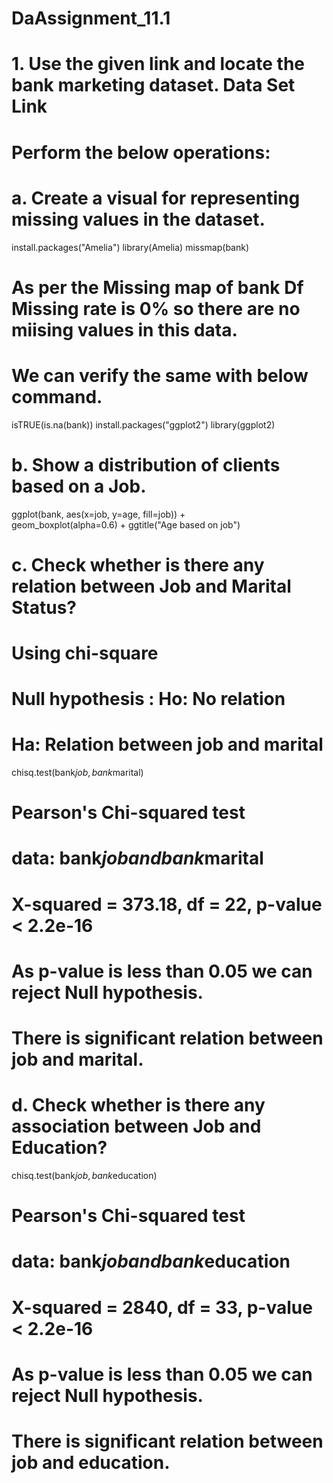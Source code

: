 # DaAssignment_11.1
# 1. Use the given link and locate the bank marketing dataset. Data Set Link
# Perform the below operations:

# a. Create a visual for representing missing values in the dataset.

install.packages("Amelia")
library(Amelia)
missmap(bank)

# As per the Missing map of bank Df Missing rate is 0% so there are no miising values in this data.
# We can verify the same with below command.

isTRUE(is.na(bank))
install.packages("ggplot2")
library(ggplot2)

# b. Show a distribution of clients based on a Job.

ggplot(bank, aes(x=job, y=age, fill=job)) +   
  geom_boxplot(alpha=0.6) +
  ggtitle("Age based on job")

# c. Check whether is there any relation between Job and Marital Status?

# Using chi-square 
# Null hypothesis : Ho: No relation 
# Ha: Relation between job and marital

chisq.test(bank$job ,bank$marital)

# Pearson's Chi-squared test
# data: bank$job and bank$marital
# X-squared = 373.18, df = 22, p-value < 2.2e-16
# As p-value is less than 0.05 we can reject Null hypothesis. 
# There is significant relation between job and marital.

# d. Check whether is there any association between Job and Education?

chisq.test(bank$job ,bank$education)

# Pearson's Chi-squared test
# data:  bank$job and bank$education
# X-squared = 2840, df = 33, p-value < 2.2e-16
# As p-value is less than 0.05 we can reject Null hypothesis. 
# There is significant relation between job and education.
